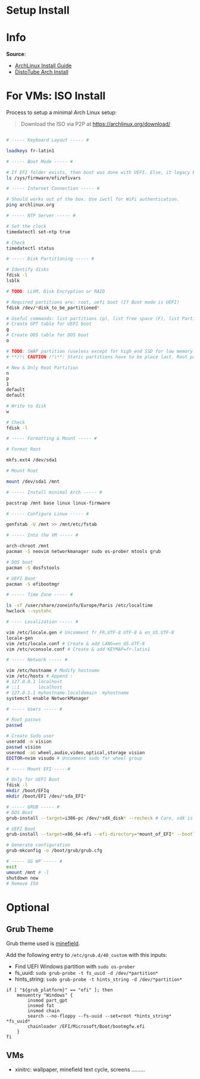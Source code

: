 # Setup Install

# Info

**Source**:

- [ArchLinux Install Guide](https://wiki.archlinux.org/title/installation_guide)
- [DistoTube Arch Install](https://www.youtube.com/watch?v=PQgyW10xD8s)

# For VMs: ISO Install

Process to setup a minimal Arch Linux setup:

>
> Download the ISO via P2P at https://archlinux.org/download/ 
>

```bash

# ----- Keyboard Layout ----- #

loadkeys fr-latin1

# ----- Boot Mode ----- #

# If EFI folder exists, then boot was done with UEFI. Else, it legacy Boot mode.
ls /sys/firmware/efi/efivars

# ----- Internet Connection ----- # 

# Should works out of the box. Use iwctl for WiFi authentication.
ping archlinux.org 

# ----- NTP Server ----- #

# Set the clock
timedatectl set-ntp true

# Check
timedatectl status

# ----- Disk Partitioning ----- #

# Identify disks
fdisk -l
lsblk

# TODO: LLVM, Disk Encryption or RAID

# Required partitions are: root, uefi boot (If Boot mode is UEFI)
fdisk /dev/*disk_to_be_partitioned*

# Useful commands: list partitions (p), list free space (F), list Partition type (l), add new partition (n), change partition type (t), write & exit (w), quit (q)
# Create GPT table for UEFI boot
g
# Create DOS table for DOS boot
o

# TODO: SWAP partition (useless except for high end SSD for low memory PC), /home partition (for distro hopping / easy backup)
# **/!\ CAUTION /!\**: Static partitions have to be place last. Root partition (or partition taking most of the space) HAS TO BE the first partition, in case you want to create a new partition, saving the copy

# New & Only Root Partition
n
p
1
default
default

# Write to disk
w

# Check
fdisk -l

# ----- Formatting & Mount ----- #

# Format Root

mkfs.ext4 /dev/sda1

# Mount Root

mount /dev/sda1 /mnt

# ----- Install minimal Arch ----- # 

pacstrap /mnt base linux linux-firmware

# ----- Configure Linux ----- #

genfstab -U /mnt >> /mnt/etc/fstab

# ----- Into the VM ----- #

arch-chroot /mnt
pacman -S neovim networkmanager sudo os-prober mtools grub

# DOS boot
pacman -S dosfstools

# UEFI Boot
pacman -S efibootmgr

# ----- Time Zone ----- #

ls -sf /user/share/zoneinfo/Europe/Paris /etc/localtime
hwclock --systohc

# ---- Localization ----- #

vim /etc/locale.gen # Uncomment fr_FR.UTF-8 UTF-8 & en_US.UTF-8
locale-gen
vim /etc/locale.conf # Create & add LANG=en_US.UTF-8
vim /etc/vconsole.conf # Create & add KEYMAP=fr-latin1

# ----- Network ----- #

vim /etc/hostname # Modify hostname
vim /etc/hosts # Append :
# 127.0.0.1	localhost
# ::1		localhost
# 127.0.1.1	myhostname.localdomain	myhostname 
systemctl enable NetworkManager

# ----- Users ----- #

# Root passws
passwd

# Create Sudo user
useradd -m vision
passwd vision
usermod -aG wheel,audio,video,optical,storage vision
EDITOR=nvim visudo # Uncomment sudo for wheel group

# ----- Mount EFI -----#

# Only for UEFI Boot
fdisk -l
mkdir /boot/EFIq
mkdir /boot/EFI /dev/*sda_EFI*

# ----- GRUB ----- #
# DOS Boot
grub-install --target=i386-pc /dev/*sdX_disk* --recheck # Care, sdX is a disk, not a partition

# UEFI Boot
grub-install --target=x86_64-efi --efi-directory=*mount_of_EFI* --bootloader-id=GRUB --recheck

# Generate configuration
grub-mkconfig -o /boot/grub/grub.cfg

# ----- GG WP ----- #
exit
umount /mnt # -l
shutdown now
# Remove ISO

```

# Optional

##  Grub Theme

Grub theme used is [minefield](https://github.com/Lxtharia/minegrub-theme).

Add the following entry to `/etc/grub.d/40_custom` with this inputs:
- Find UEFI Windows partition with `sudo os-prober`
- fs_uuid: `sudo grub-probe -t fs_uuid -d /dev/*partition*`
- hints_string: `sudo grub-probe -t hints_string -d /dev/*partition*`

```grub
if [ "${grub_platform}" == "efi" ]; then
	menuentry "Windows" {
		insmod part_gpt
		insmod fat
		insmod chain
		search --no-floppy --fs-uuid --set=root *hints_string* *fs_uuid*
		chainloader /EFI/Microsoft/Boot/bootmgfw.efi
	}
fi
```

## VMs

- xinitrc: wallpaper, minefield text cycle, screens
.........
